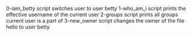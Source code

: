 0-iam_betty script switches user to user betty
1-who_am_i script prints the effective username of the current user
2-groups script prints all groups current user is a part of
3-new_owner script changes the owner of the file hello to user betty
